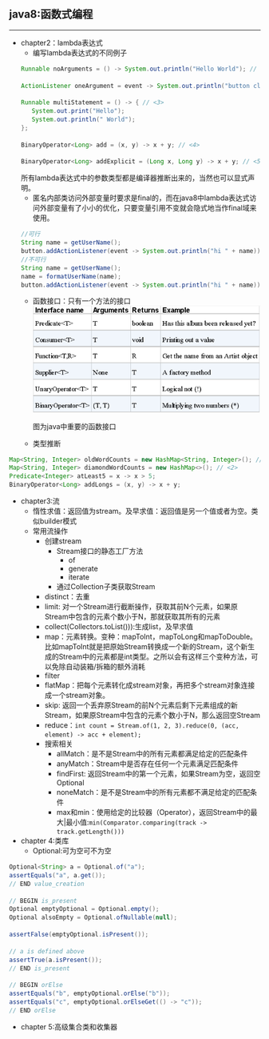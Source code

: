 ## java8:函数式编程
---

* chapter2：lambda表达式
    * 编写lambda表达式的不同例子
     ```java
     Runnable noArguments = () -> System.out.println("Hello World"); // <1>

     ActionListener oneArgument = event -> System.out.println("button clicked"); // <2>

     Runnable multiStatement = () -> { // <3>
        System.out.print("Hello");
        System.out.println(" World");
     };

     BinaryOperator<Long> add = (x, y) -> x + y; // <4>

     BinaryOperator<Long> addExplicit = (Long x, Long y) -> x + y; // <5>
     ```
     所有lambda表达式中的参数类型都是编译器推断出来的，当然也可以显式声明。
    * 匿名内部类访问外部变量时要求是final的，而在java8中lambda表达式访问外部变量有了小小的优化，只要变量引用不变就会隐式地当作final域来使用。
    ```java
    //可行
    String name = getUserName();
    button.addActionListener(event -> System.out.println("hi " + name));
    //不可行
    String name = getUserName();
    name = formatUserName(name);
    button.addActionListener(event -> System.out.println("hi " + name));
    ```
    * 函数接口：只有一个方法的接口
    ![](./2016-10-31_220136.png)

        图为java中重要的函数接口
    * 类型推断
```java
Map<String, Integer> oldWordCounts = new HashMap<String, Integer>(); // <1>
Map<String, Integer> diamondWordCounts = new HashMap<>(); // <2>
Predicate<Integer> atLeast5 = x -> x > 5;
BinaryOperator<Long> addLongs = (x, y) -> x + y;
```

* chapter3:流
    * 惰性求值：返回值为stream。及早求值：返回值是另一个值或者为空。类似builder模式
    * 常用流操作
        * 创建stream
            * Stream接口的静态工厂方法
                * of
                * generate
                * iterate
            * 通过Collection子类获取Stream
        * distinct：去重
        * limit: 对一个Stream进行截断操作，获取其前N个元素，如果原Stream中包含的元素个数小于N，那就获取其所有的元素
        * collect(Collectors.toList())):生成list，及早求值
        * map：元素转换。变种：mapToInt，mapToLong和mapToDouble。比如mapToInt就是把原始Stream转换成一个新的Stream，这个新生成的Stream中的元素都是int类型。之所以会有这样三个变种方法，可以免除自动装箱/拆箱的额外消耗
        * filter
        * flatMap：把每个元素转化成stream对象，再把多个stream对象连接成一个stream对象。
        * skip: 返回一个丢弃原Stream的前N个元素后剩下元素组成的新Stream，如果原Stream中包含的元素个数小于N，那么返回空Stream
        * reduce：```int count = Stream.of(1, 2, 3).reduce(0, (acc, element) -> acc + element);```
        * 搜索相关
            * allMatch：是不是Stream中的所有元素都满足给定的匹配条件
            * anyMatch：Stream中是否存在任何一个元素满足匹配条件
            * findFirst: 返回Stream中的第一个元素，如果Stream为空，返回空Optional
            * noneMatch：是不是Stream中的所有元素都不满足给定的匹配条件
            * max和min：使用给定的比较器（Operator），返回Stream中的最大|最小值:`min(Comparator.comparing(track -> track.getLength()))`
* chapter 4:类库
    * Optional:可为空可不为空
```java
Optional<String> a = Optional.of("a");
assertEquals("a", a.get());
// END value_creation

// BEGIN is_present
Optional emptyOptional = Optional.empty();
Optional alsoEmpty = Optional.ofNullable(null);

assertFalse(emptyOptional.isPresent());

// a is defined above
assertTrue(a.isPresent());
// END is_present

// BEGIN orElse
assertEquals("b", emptyOptional.orElse("b"));
assertEquals("c", emptyOptional.orElseGet(() -> "c"));
// END orElse
```

* chapter 5:高级集合类和收集器
